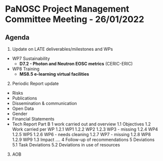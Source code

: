 PaNOSC Project Management Committee Meeting - 26/01/2022 
=========================================================

Agenda
------	

1. Update on LATE deliverables/milestones and WPs
* WP7 Sustainability
  * **D7.2 - Photon and Neutron EOSC metrics** (CERIC-ERIC)
* WP8 Training
  * **MS8.5 e-learning virtual facilities**

2. Periodic Report update
* Risks
* Publications
* Dissemination & communication
* Open Data
* Gender
* Financial Statements
* Tech Report Part B
    1 work carried out and overview
    1.1 Objectives
    1.2 Work carried per WP
    1.2.1 WP1
    1.2.2 WP2
    1.2.3 WP3 - missing
    1.2.4 WP4
    1.2.5 WP5
    1.2.6 WP6 - needs cleaning
    1.2.7 WP7 - missing
    1.2.8 WP8
    1.2.9 WP9
    1.3 Impact
    ....
    4 Follow-up of recommendations
    5 Deviations
    5.1 Task Deviations
    5.2 Deviations in use of resources

3. AOB
